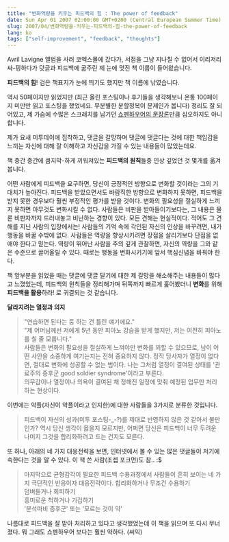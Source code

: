 ```yaml
---
title: "변화역량을 키우는 피드백의 힘 : The power of feedback"
date: Sun Apr 01 2007 02:00:00 GMT+0200 (Central European Summer Time)
slug: 2007/04/변화역량을-키우는-피드백의-힘-the-power-of-feedback
lang: ko
tags: ["self-improvement", "feedback", "thoughts"]
---
```


Avril Lavigne 앨범을 사러 코엑스몰에 갔다가, 서점을 그냥 지나칠 수 없어서 이리저리 싸-핑하다가 덧글과 피드백에 굶주린 제 눈에 멋진 책 이름이 들어왔습니다.

**피드백의 힘**! 검은 책표지가 눈에 띄기도 했지만 책 이름에 낚였습니다.

역시 50페이지만 읽었지만 (최근 올린 포스팅이나 후기들을 생각해보니 온통 100페이지 미만만 읽고 포스팅을 했었네요. 무분별한 분할정복이 문제인가 봅니다) 정리도 잘 되어있고, 제 가슴에 수많은 스크래치를 남기던 [쇼펜하우어의 문장론](http://www.yes24.com/Goods/FTGoodsView.aspx?goodsNo=1932613)만큼 심오하지도 아니합니다.

제가 요새 미투데이에 집착하고, 댓글을 갈망하며 댓글에 댓글다는 것에 대한 책임감을 느끼는 자신에 대해 잘 이해하고 자신감을 가질 수 있는 내용들이 많았는데요.

책 중간 중간에 큼지막-하게 끼워져있는 **피드백의 원칙**들중 인상 깊었던 것 몇개를 옮겨봅니다.

어떤 사람에게 피드백을 요구하면, 당신이 긍정적인 방향으로 변화할 것이라는 그의 기대치가 높아진다.
피드백을 받았으면서도 바람직한 방향으로 변화하지 못하면, 피드백을 받지 못한 경우보다 훨씬 부정적인 평가를 받을 것이다.
변화의 필요성을 절실하게 느끼지 못하면 아무것도 변화시킬 수 없다.
사람들은 비판을 받아들이기보다는, 그 내용은 물론 비판자까지 드러내놓고 비난하는 경향이 있다.
모든 견해는 현실적이다. 적어도 그 견해를 지닌 사람의 입장에서는!
사람들의 기억 속에 각인된 자신의 인상을 바꾸려면, 내가 행동을 바꿀 수밖에 없다.
사람들은 역량을 향상시키려면 장점을 살리기보다 단점을 없애야 한다고 믿는다.
역량이 뛰어난 사람을 주의 깊게 관찰하면, 자신의 역량을 그와 같은 수준으로 끌어올릴 수 있다.
때로는 행동을 변화시키기에 앞서 핵심신념을 바꿔야 한다.

책 앞부분을 읽었을 때는 댓글에 댓글 달기에 대한 제 갈망을 해소해주는 내용들이 많다고 느꼈었는데, 피드백의 원칙들을 정리해가며 뒤쪽까지 빠르게 훑어봤더니 **변화**를 위해 **피드백을 활용**하라! 로 귀결되는 것 같습니다.

**달라지려는 열정과 의지**


> "연습하면 된다는 둥 하는 건 틀린 얘기에요."  
> "제 어머님께선 저에게 5년 동안 피아노 강습을 받게 했지만, 저는 여전히 피아노를 칠 줄 모릅니다."  
> 사람들은 변화의 필요성을 절실하게 느껴야만 변화를 꾀할 수 있으므로, 남이 어떤 사안을 소중하게 여기는지는 전혀 중요하지 않다. 정작 당사자가 열정이 없다면, 절대로 변화에 성공할 수 없는 법이다. 나는 그처럼 열정이 결여된 상태를 '관료주의 증후군 good soldier syndrome'이라고 부른다.   
> 의무감이나 열정이나 의욕이 결여된 채 정해진 일정에 맞춰 예정된 업무만 처리하는 현상이다.


이번에는 악플(자신이 악플이라고 인지한)에 대한 사람들을 3가지로 분류한 것입니다.


> 
> 피드백이 자신의 성과(미투 포스팅-_-?)를 제대로 반영하지 않은 것 같아서 불만인가? 역시 당신 생각이 옳을지 모르지만, 어쩌면 당신은 피드백이 너무 두려운 나머지 그것을 합리화하려고 드는 건지도 모른다.
>

 
또 하나, 아래의 네 가지 대응전략을 보면, 인터넷에서 볼 수 있는 많은 댓글들이 저기에 속한다는 것을 알 수 있다. 이 책 쓴 사람(조셉 포크먼)도 참.. :$


> 마지막으로 균형감각이 필요한 피드백 수용과정에서 사람들이 흔히 보이는 네 가지 극단적인 반응이자 대응전략이다. 합리화하거나 무조건 수용하기  
> 덤벼들거나 회피하기  
> 흥미로운 척하거나 기겁하기  
> '분석마비 증후군' 또는 '모르는 것이 약'  


나름대로 피드백을 잘 받아 처리하고 있다고 생각했었는데 이 책을 읽으며 또 다시 무너졌다. 
뭐 그래도 쇼펜하우어 보다는 훨씬 약하다. (씨익)
